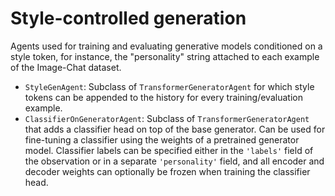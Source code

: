 # Style-controlled generation

Agents used for training and evaluating generative models conditioned on a style token, for instance, the "personality" string attached to each example of the Image-Chat dataset.

- `StyleGenAgent`: Subclass of `TransformerGeneratorAgent` for which style tokens can be appended to the history for every training/evaluation example.
- `ClassifierOnGeneratorAgent`: Subclass of `TransformerGeneratorAgent` that adds a classifier head on top of the base generator. Can be used for fine-tuning a classifier using the weights of a pretrained generator model. Classifier labels can be specified either in the `'labels'` field of the observation or in a separate `'personality'` field, and all encoder and decoder weights can optionally be frozen when training the classifier head.
